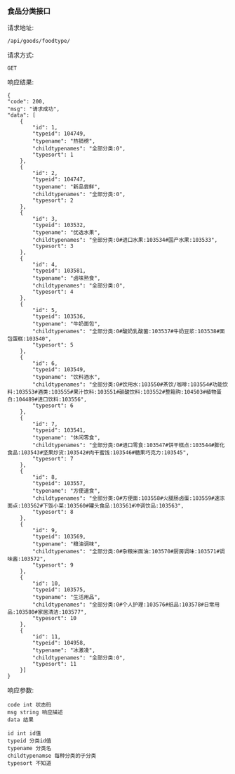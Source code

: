 ### 食品分类接口

请求地址:

    /api/goods/foodtype/
    
请求方式:
        
    GET
    
响应结果:

    {
    "code": 200,
    "msg": "请求成功",
    "data": [
        {
            "id": 1,
            "typeid": 104749,
            "typename": "热销榜",
            "childtypenames": "全部分类:0",
            "typesort": 1
        },
        {
            "id": 2,
            "typeid": 104747,
            "typename": "新品尝鲜",
            "childtypenames": "全部分类:0",
            "typesort": 2
        },
        {
            "id": 3,
            "typeid": 103532,
            "typename": "优选水果",
            "childtypenames": "全部分类:0#进口水果:103534#国产水果:103533",
            "typesort": 3
        },
        {
            "id": 4,
            "typeid": 103581,
            "typename": "卤味熟食",
            "childtypenames": "全部分类:0",
            "typesort": 4
        },
        {
            "id": 5,
            "typeid": 103536,
            "typename": "牛奶面包",
            "childtypenames": "全部分类:0#酸奶乳酸菌:103537#牛奶豆浆:103538#面包蛋糕:103540",
            "typesort": 5
        },
        {
            "id": 6,
            "typeid": 103549,
            "typename": "饮料酒水",
            "childtypenames": "全部分类:0#饮用水:103550#茶饮/咖啡:103554#功能饮料:103553#酒类:103555#果汁饮料:103551#碳酸饮料:103552#整箱购:104503#植物蛋白:104489#进口饮料:103556",
            "typesort": 6
        },
        {
            "id": 7,
            "typeid": 103541,
            "typename": "休闲零食",
            "childtypenames": "全部分类:0#进口零食:103547#饼干糕点:103544#膨化食品:103543#坚果炒货:103542#肉干蜜饯:103546#糖果巧克力:103545",
            "typesort": 7
        },
        {
            "id": 8,
            "typeid": 103557,
            "typename": "方便速食",
            "childtypenames": "全部分类:0#方便面:103558#火腿肠卤蛋:103559#速冻面点:103562#下饭小菜:103560#罐头食品:103561#冲调饮品:103563",
            "typesort": 8
        },
        {
            "id": 9,
            "typeid": 103569,
            "typename": "粮油调味",
            "childtypenames": "全部分类:0#杂粮米面油:103570#厨房调味:103571#调味酱:103572",
            "typesort": 9
        },
        {
            "id": 10,
            "typeid": 103575,
            "typename": "生活用品",
            "childtypenames": "全部分类:0#个人护理:103576#纸品:103578#日常用品:103580#家居清洁:103577",
            "typesort": 10
        },
        {
            "id": 11,
            "typeid": 104958,
            "typename": "冰激凌",
            "childtypenames": "全部分类:0",
            "typesort": 11
        }]
    }
        
响应参数:

    code int 状态码
    msg string 响应描述
    data 结果
    
    id int id值
    typeid 分类id值
    typename 分类名
    childtypenamse 每种分类的子分类
    typesort 不知道
     
